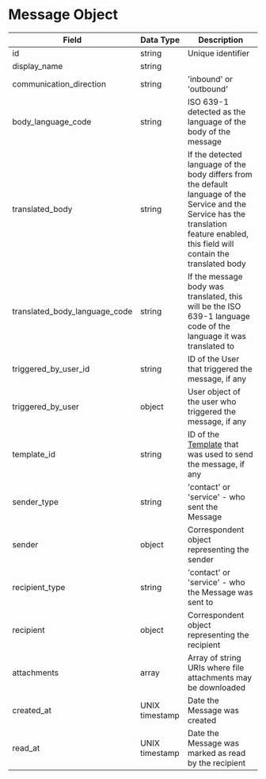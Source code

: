 # Message Object

Field | Data Type | Description
--- | --- | ---
id | string | Unique identifier
display_name | string | 
communication_direction | string | 'inbound' or 'outbound'
body_language_code | string | ISO 639-1 detected as the language of the body of the message
translated_body | string | If the detected language of the body differs from the default language of the Service and the Service has the translation feature enabled, this field will contain the translated body
translated_body_language_code | string | If the message body was translated, this will be the ISO 639-1 language code of the language it was translated to
triggered_by_user_id | string | ID of the User that triggered the message, if any
triggered_by_user | object | User object of the user who triggered the message, if any
template_id | string | ID of the [Template][] that was used to send the message, if any
sender_type | string | 'contact' or 'service' - who sent the Message
sender | object | Correspondent object representing the sender
recipient_type | string | 'contact' or 'service' - who the Message was sent to
recipient | object |  Correspondent object representing the  recipient
attachments | array | Array of string URIs where file attachments may be downloaded
created_at | UNIX timestamp | Date the Message was created
read_at | UNIX timestamp | Date the Message was marked as read by the recipient


[Template]: /templates/README.md

